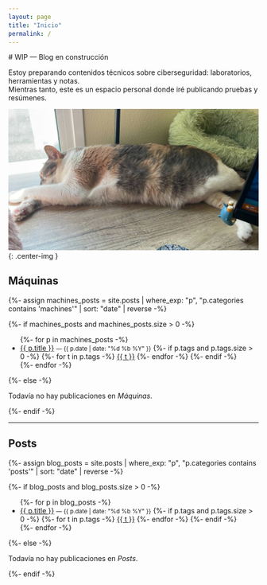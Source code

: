 ```yaml
---
layout: page
title: "Inicio"
permalink: /
---
```


<section class="intro" markdown="1">
# WIP — Blog en construcción

Estoy preparando contenidos técnicos sobre ciberseguridad: laboratorios, herramientas y notas.  
Mientras tanto, este es un espacio personal donde iré publicando pruebas y resúmenes.

![Michi descansando](/assets/img/Michi1.jpg){: .center-img }
</section>


<!-- ===== Máquinas ===== -->
<h2>Máquinas</h2>
{%- assign machines_posts = site.posts
    | where_exp: "p", "p.categories contains 'machines'"
    | sort: "date"
    | reverse
-%}

{%- if machines_posts and machines_posts.size > 0 -%}
  <ul class="post-list">
    {%- for p in machines_posts -%}
      <li>
        <a href="{{ p.url | relative_url }}">{{ p.title }}</a>
        <small> — {{ p.date | date: "%d %b %Y" }}</small>
        {%- if p.tags and p.tags.size > 0 -%}
          <span class="tag-list">
            {%- for t in p.tags -%}
              <span class="tag-badge">
                <a href="{{ '/tags/' | append: t | slugify | append: '/' | relative_url }}">{{ t }}</a>
              </span>
            {%- endfor -%}
          </span>
        {%- endif -%}
      </li>
    {%- endfor -%}
  </ul>
{%- else -%}
  <p>Todavía no hay publicaciones en <em>Máquinas</em>.</p>
{%- endif -%}

<hr/>

<!-- ===== Posts ===== -->
<h2>Posts</h2>
{%- assign blog_posts = site.posts
    | where_exp: "p", "p.categories contains 'posts'"
    | sort: "date"
    | reverse
-%}

{%- if blog_posts and blog_posts.size > 0 -%}
  <ul class="post-list">
    {%- for p in blog_posts -%}
      <li>
        <a href="{{ p.url | relative_url }}">{{ p.title }}</a>
        <small> — {{ p.date | date: "%d %b %Y" }}</small>
        {%- if p.tags and p.tags.size > 0 -%}
          <span class="tag-list">
            {%- for t in p.tags -%}
              <span class="tag-badge">
                <a href="{{ '/tags/' | append: t | slugify | append: '/' | relative_url }}">{{ t }}</a>
              </span>
            {%- endfor -%}
          </span>
        {%- endif -%}
      </li>
    {%- endfor -%}
  </ul>
{%- else -%}
  <p>Todavía no hay publicaciones en <em>Posts</em>.</p>
{%- endif -%}

